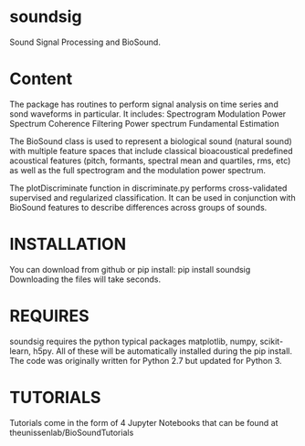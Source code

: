 # soundsig
Sound Signal Processing and BioSound.
# Content
The package has routines to perform signal analysis on time series and sond waveforms in particular.  It includes:
 Spectrogram
 Modulation Power Spectrum
 Coherence
 Filtering
 Power spectrum
 Fundamental Estimation

The BioSound class is used to represent a biological sound (natural sound) with multiple feature spaces that include classical bioacoustical predefined acoustical features (pitch, formants, spectral mean and quartiles, rms, etc) as well as the full spectrogram and the modulation power spectrum.  

The plotDiscriminate function in discriminate.py performs cross-validated supervised and regularized classification.  It can be used in conjunction with BioSound features to describe differences across groups of sounds.

# INSTALLATION
You can download from github or pip install:
pip install soundsig
Downloading the files will take seconds.

# REQUIRES
soundsig requires the python typical packages matplotlib, numpy, scikit-learn, h5py.  All of these will be automatically installed during the pip install. 
The code was originally written for Python 2.7 but updated for Python 3.

# TUTORIALS
Tutorials come in the form of 4 Jupyter Notebooks that can be found at theunissenlab/BioSoundTutorials
